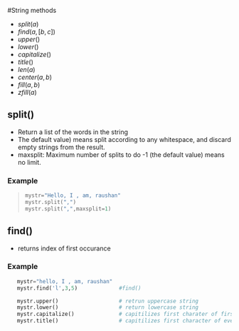 #String methods

+ $split(a)$
+ $find(a,[b,c])$
+ $upper()$
+ $lower()$
+ $capitalize()$
+ $title()$
+ $len(a)$
+ $center(a,b)$
+ $fill(a,b)$
+ $zfill(a)$


## split()

+ Return a list of the words in the string
+ The default value) means split according to any whitespace, and discard empty strings from the result.
+ maxsplit: Maximum number of splits to do  -1 (the default value) means no limit.

### Example

>```python
>mystr="Hello, I , am, raushan"
>mystr.split(",")
>mystr.split(",",maxsplit=1)
>```

## find()

+ returns index of first occurance

### Example

```python
   mystr="hello, I , am, raushan"
   mystr.find('l',3,5)             #find()

   mystr.upper()                   # retrun uppercase string
   mystr.lower()                   # return lowercase string
   mystr.capitalize()              # capitilizes first charater of first word of string. 
   mystr.title()                   # capitilizes first character of every word in string.


 

```
  